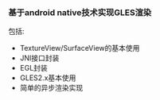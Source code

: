 ### 基于android native技术实现GLES渲染

包括:
- TextureView/SurfaceView的基本使用
- JNI接口封装
- EGL封装
- GLES2.x基本使用
- 简单的异步渲染实现